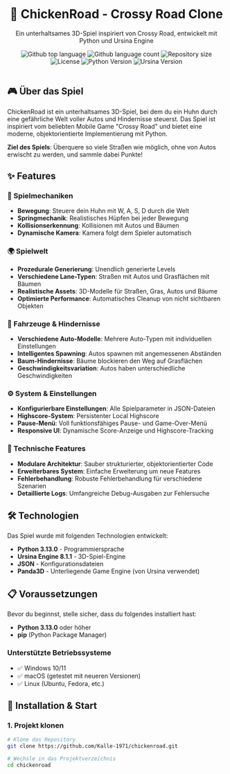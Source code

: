 <div align="center">
  <h1>🐔 ChickenRoad - Crossy Road Clone</h1>
  
  <p>Ein unterhaltsames 3D-Spiel inspiriert von Crossy Road, entwickelt mit Python und Ursina Engine</p>

  <img alt="Github top language" src="https://img.shields.io/github/languages/top/Kalle-1971/chickenroad?color=56BEB8">
  <img alt="Github language count" src="https://img.shields.io/github/languages/count/Kalle-1971/chickenroad?color=56BEB8">
  <img alt="Repository size" src="https://img.shields.io/github/repo-size/Kalle-1971/chickenroad?color=56BEB8">
  <img alt="License" src="https://img.shields.io/github/license/Kalle-1971/chickenroad?color=56BEB8">
  <img alt="Python Version" src="https://img.shields.io/badge/python-3.13.0-blue">
  <img alt="Ursina Version" src="https://img.shields.io/badge/ursina-8.1.1-orange">
</div>

<br>

## 🎮 Über das Spiel

ChickenRoad ist ein unterhaltsames 3D-Spiel, bei dem du ein Huhn durch eine gefährliche Welt voller Autos und Hindernisse steuerst. Das Spiel ist inspiriert vom beliebten Mobile Game "Crossy Road" und bietet eine moderne, objektorientierte Implementierung mit Python.

**Ziel des Spiels**: Überquere so viele Straßen wie möglich, ohne von Autos erwischt zu werden, und sammle dabei Punkte!

## ✨ Features

### 🎯 Spielmechaniken
- **Bewegung**: Steuere dein Huhn mit W, A, S, D durch die Welt
- **Springmechanik**: Realistisches Hüpfen bei jeder Bewegung
- **Kollisionserkennung**: Kollisionen mit Autos und Bäumen
- **Dynamische Kamera**: Kamera folgt dem Spieler automatisch

### 🌍 Spielwelt
- **Prozedurale Generierung**: Unendlich generierte Levels
- **Verschiedene Lane-Typen**: Straßen mit Autos und Grasflächen mit Bäumen
- **Realistische Assets**: 3D-Modelle für Straßen, Gras, Autos und Bäume
- **Optimierte Performance**: Automatisches Cleanup von nicht sichtbaren Objekten

### 🚗 Fahrzeuge & Hindernisse
- **Verschiedene Auto-Modelle**: Mehrere Auto-Typen mit individuellen Einstellungen
- **Intelligentes Spawning**: Autos spawnen mit angemessenen Abständen
- **Baum-Hindernisse**: Bäume blockieren den Weg auf Grasflächen
- **Geschwindigkeitsvariation**: Autos haben unterschiedliche Geschwindigkeiten

### ⚙️ System & Einstellungen
- **Konfigurierbare Einstellungen**: Alle Spielparameter in JSON-Dateien
- **Highscore-System**: Persistenter Local Highscore
- **Pause-Menü**: Voll funktionsfähiges Pause- und Game-Over-Menü
- **Responsive UI**: Dynamische Score-Anzeige und Highscore-Tracking

### 🎨 Technische Features
- **Modulare Architektur**: Sauber strukturierter, objektorientierter Code
- **Erweiterbares System**: Einfache Erweiterung um neue Features
- **Fehlerbehandlung**: Robuste Fehlerbehandlung für verschiedene Szenarien
- **Detaillierte Logs**: Umfangreiche Debug-Ausgaben zur Fehlersuche

## 🛠️ Technologien

Das Spiel wurde mit folgenden Technologien entwickelt:

- **Python 3.13.0** - Programmiersprache
- **Ursina Engine 8.1.1** - 3D-Spiel-Engine
- **JSON** - Konfigurationsdateien
- **Panda3D** - Unterliegende Game Engine (von Ursina verwendet)

## 📋 Voraussetzungen

Bevor du beginnst, stelle sicher, dass du folgendes installiert hast:

- **Python 3.13.0** oder höher
- **pip** (Python Package Manager)

### Unterstützte Betriebssysteme
- ✅ Windows 10/11
- ✅ macOS (getestet mit neueren Versionen)
- ✅ Linux (Ubuntu, Fedora, etc.)

## 🚀 Installation & Start

### 1. Projekt klonen
```bash
# Klone das Repository
git clone https://github.com/Kalle-1971/chickenroad.git

# Wechsle in das Projektverzeichnis
cd chickenroad
